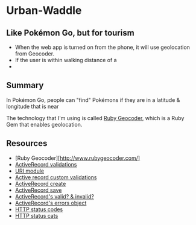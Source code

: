 # Urban-Waddle

## Like Pokémon Go, but for tourism

* When the web app is turned on from the phone, it will use geolocation from Geocoder.
* If the user is within walking distance of a
*

## Summary

In Pokémon Go, people can "find" Pokémons if they are in a latitude & longitude that is near

The technology that I'm using is called [Ruby Geocoder][], which is a Ruby Gem that enables geolocation.

## Resources

* [Ruby Geocoder][http://www.rubygeocoder.com/]
* [ActiveRecord validations][]
* [URI module][]
* [Active record custom validations][custom validations]
* [ActiveRecord create][create]
* [ActiveRecord save][save]
* [ActiveRecord's valid? &amp; invalid?][valid invalid]
* [ActiveRecord's errors object][errors]
* [HTTP status codes][]
* [HTTP status cats][]

[Ruby Geocoder]: http://www.rubygeocoder.com/
[ActiveRecord validations]: http://guides.rubyonrails.org/active_record_validations.html
[URI module]: http://www.ruby-doc.org/stdlib-1.9.3/libdoc/uri/rdoc/URI.html
[custom validations]: http://guides.rubyonrails.org/active_record_validations.html#performing-custom-validations
[create]: http://apidock.com/rails/ActiveRecord/Base/create/class
[save]: http://apidock.com/rails/ActiveRecord/Base/save
[valid invalid]: http://guides.rubyonrails.org/active_record_validations.html#valid-questionmark-and-invalid-questionmark
[errors]: http://guides.rubyonrails.org/active_record_validations.html#validations-overview-errors
[HTTP status codes]: http://en.wikipedia.org/wiki/List_of_HTTP_status_codes
[HTTP status cats]: http://httpcats.herokuapp.com/
